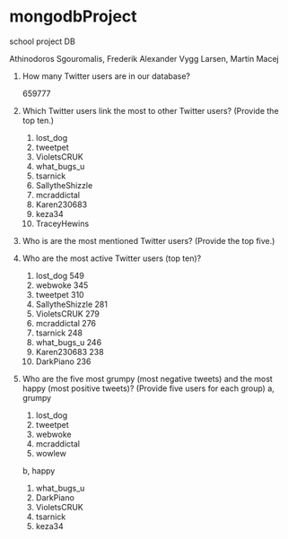 # mongodbProject
school project DB 
    
Athinodoros Sgouromalis, Frederik Alexander Vygg Larsen, Martin Macej



1.  How many Twitter users are in our database?

    659777

2.  Which Twitter users link the most to other Twitter users? (Provide the top ten.)
    1.  lost_dog
    2.  tweetpet
    3.  VioletsCRUK
    4.  what_bugs_u
    5.  tsarnick
    6.  SallytheShizzle
    7.  mcraddictal
    8.  Karen230683
    9.  keza34
    10. TraceyHewins

3.  Who is are the most mentioned Twitter users? (Provide the top five.)


4.  Who are the most active Twitter users (top ten)?
    1.  lost_dog          549
    2.  webwoke           345     
    3.  tweetpet          310
    4.  SallytheShizzle   281
    5.  VioletsCRUK       279
    6.  mcraddictal       276
    7.  tsarnick          248
    8.  what_bugs_u       246
    9.  Karen230683       238
    10. DarkPiano         236

5.  Who are the five most grumpy (most negative tweets) and the most happy (most positive tweets)? (Provide five users for each group)
    a, grumpy
      1.  lost_dog
      2.  tweetpet
      3.  webwoke
      4.  mcraddictal
      5.  wowlew

    b, happy
      1.  what_bugs_u
      2.  DarkPiano
      3.  VioletsCRUK
      4.  tsarnick
      5.  keza34
      
